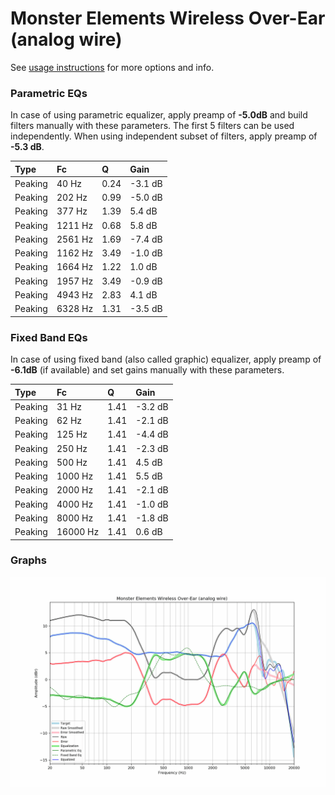 # Monster Elements Wireless Over-Ear (analog wire)
See [usage instructions](https://github.com/jaakkopasanen/AutoEq#usage) for more options and info.

### Parametric EQs
In case of using parametric equalizer, apply preamp of **-5.0dB** and build filters manually
with these parameters. The first 5 filters can be used independently.
When using independent subset of filters, apply preamp of **-5.3 dB**.

| Type    | Fc      |    Q | Gain    |
|:--------|:--------|:-----|:--------|
| Peaking | 40 Hz   | 0.24 | -3.1 dB |
| Peaking | 202 Hz  | 0.99 | -5.0 dB |
| Peaking | 377 Hz  | 1.39 | 5.4 dB  |
| Peaking | 1211 Hz | 0.68 | 5.8 dB  |
| Peaking | 2561 Hz | 1.69 | -7.4 dB |
| Peaking | 1162 Hz | 3.49 | -1.0 dB |
| Peaking | 1664 Hz | 1.22 | 1.0 dB  |
| Peaking | 1957 Hz | 3.49 | -0.9 dB |
| Peaking | 4943 Hz | 2.83 | 4.1 dB  |
| Peaking | 6328 Hz | 1.31 | -3.5 dB |

### Fixed Band EQs
In case of using fixed band (also called graphic) equalizer, apply preamp of **-6.1dB**
(if available) and set gains manually with these parameters.

| Type    | Fc       |    Q | Gain    |
|:--------|:---------|:-----|:--------|
| Peaking | 31 Hz    | 1.41 | -3.2 dB |
| Peaking | 62 Hz    | 1.41 | -2.1 dB |
| Peaking | 125 Hz   | 1.41 | -4.4 dB |
| Peaking | 250 Hz   | 1.41 | -2.3 dB |
| Peaking | 500 Hz   | 1.41 | 4.5 dB  |
| Peaking | 1000 Hz  | 1.41 | 5.5 dB  |
| Peaking | 2000 Hz  | 1.41 | -2.1 dB |
| Peaking | 4000 Hz  | 1.41 | -1.0 dB |
| Peaking | 8000 Hz  | 1.41 | -1.8 dB |
| Peaking | 16000 Hz | 1.41 | 0.6 dB  |

### Graphs
![](./Monster%20Elements%20Wireless%20Over-Ear%20(analog%20wire).png)